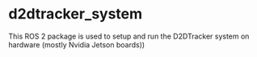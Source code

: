 # d2dtracker_system
This ROS 2 package is used to setup and run the D2DTracker system on hardware (mostly Nvidia Jetson boards))
